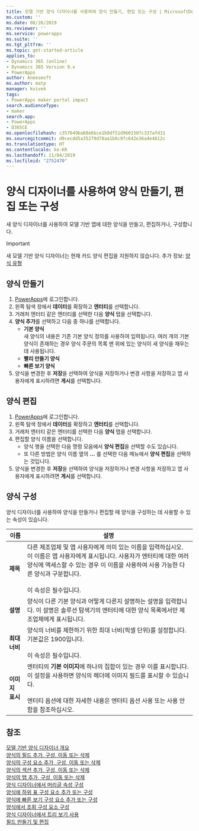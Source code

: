```yaml
---
title: 모델 기반 양식 디자이너를 사용하여 양식 만들기, 편집 또는 구성 | MicrosoftDocs
ms.custom: ''
ms.date: 08/26/2019
ms.reviewer: ''
ms.service: powerapps
ms.suite: ''
ms.tgt_pltfrm: ''
ms.topic: get-started-article
applies_to:
- Dynamics 365 (online)
- Dynamics 365 Version 9.x
- PowerApps
author: Aneesmsft
ms.author: matp
manager: kvivek
tags:
- PowerApps maker portal impact
search.audienceType:
- maker
search.app:
- PowerApps
- D365CE
ms.openlocfilehash: c357649ba68e6bce1b9df51d9601507c337afd31
ms.sourcegitcommit: d9cecdd5a35279d78aa1b6c9fc642e36a4e4612c
ms.translationtype: HT
ms.contentlocale: ko-KR
ms.lasthandoff: 11/04/2019
ms.locfileid: "2752470"
---
```

# <a name="create-edit-or-configure-forms-using-the-form-designer"></a>양식 디자이너를 사용하여 양식 만들기, 편집 또는 구성 
새 양식 디자이너를 사용하여 모델 기반 앱에 대한 양식을 만들고, 편집하거나, 구성합니다. 

> [!IMPORTANT]
> 새 모델 기반 양식 디자이너는 현재 카드 양식 편집을 지원하지 않습니다. 추가 정보: [양식 유형](types-forms.md)

## <a name="create-a-form"></a>양식 만들기 
1. [PowerApps](https://make.powerapps.com/?utm_source=padocs&utm_medium=linkinadoc&utm_campaign=referralsfromdoc)에 로그인합니다. 
2. 왼쪽 탐색 창에서 **데이터**를 확장하고 **엔터티**를 선택합니다. 
3. 거래처 엔터티 같은 엔터티를 선택한 다음 **양식** 탭을 선택합니다. 
4. **양식 추가**를 선택하고 다음 중 하나를 선택합니다.
    - **기본 양식**  
    새 양식의 내용은 기존 기본 양식 정의를 사용하여 입력됩니다. 여러 개의 기본 양식이 존재하는 경우 양식 주문의 목록 맨 위에 있는 양식이 새 양식을 채우는 데 사용됩니다. 
    - **빨리 만들기 양식**
    - **빠른 보기 양식**
5. 양식을 변경한 후 **저장**을 선택하여 양식을 저장하거나 변경 사항을 저장하고 앱 사용자에게 표시하려면 **게시**를 선택합니다.  

## <a name="edit-a-form"></a>양식 편집 
1. [PowerApps](https://make.powerapps.com/?utm_source=padocs&utm_medium=linkinadoc&utm_campaign=referralsfromdoc)에 로그인합니다. 
2. 왼쪽 탐색 창에서 **데이터**를 확장하고 **엔터티**를 선택합니다. 
3. 거래처 엔터티 같은 엔터티를 선택한 다음 **양식** 탭을 선택합니다.
4. 편집할 양식 이름을 선택합니다.  
    - 양식 행을 선택한 다음 명령 모음에서 **양식 편집**을 선택할 수도 있습니다.
    - 또 다른 방법은 양식 이름 옆의 **...** 를 선택한 다음 메뉴에서 **양식 편집**을 선택하는 것입니다. 
5. 양식을 변경한 후 **저장**을 선택하여 양식을 저장하거나 변경 사항을 저장하고 앱 사용자에게 표시하려면 **게시**를 선택합니다. 

## <a name="configure-a-form"></a>양식 구성
양식 디자이너를 사용하여 양식을 만들거나 편집할 때 양식을 구성하는 데 사용할 수 있는 속성이 있습니다.

|이름  |설명  |
|---------|---------|
|**제목**  | 다른 제조업체 및 앱 사용자에게 의미 있는 이름을 입력하십시오. 이 이름은 앱 사용자에게 표시됩니다. 사용자가 엔터티에 대한 여러 양식에 액세스할 수 있는 경우 이 이름을 사용하여 사용 가능한 다른 양식과 구분합니다. <br /><br />이 속성은 필수입니다. |
|**설명** |  양식이 다른 기본 양식과 어떻게 다른지 설명하는 설명을 입력합니다. 이 설명은 솔루션 탐색기의 엔터티에 대한 양식 목록에서만 제조업체에게 표시됩니다. |
|**최대 너비** | 양식의 너비를 제한하기 위한 최대 너비(픽셀 단위)를 설정합니다. 기본값은 1900입니다. <br /><br />이 속성은 필수입니다. |
|**이미지 표시** | 엔터티의 **기본 이미지**에 하나의 집합이 있는 경우 이를 표시합니다. 이 설정을 사용하면 양식의 헤더에 이미지 필드를 표시할 수 있습니다. <br /><br /> 엔터티 옵션에 대한 자세한 내용은 엔터티 옵션 사용 또는 사용 안 함을 참조하십시오. |

## <a name="see-also"></a>참조
[모델 기반 양식 디자이너 개요](form-designer-overview.md)  
[양식의 필드 추가, 구성, 이동 또는 삭제](add-move-or-delete-fields-on-form.md)  
[양식의 구성 요소 추가, 구성, 이동 또는 삭제](add-move-configure-or-delete-components-on-form.md)  
[양식의 섹션 추가, 구성, 이동 또는 삭제](add-move-or-delete-sections-on-form.md)  
[양식의 탭 추가, 구성, 이동 또는 삭제](add-move-or-delete-tabs-on-form.md)  
[양식 디자이너에서 머리글 속성 구성](form-designer-header-properties.md)  
[양식에 하위 표 구성 요소 추가 또는 구성](form-designer-add-configure-subgrid.md)  
[양식에 빠른 보기 구성 요소 추가 또는 구성](form-designer-add-configure-quickview.md)  
[양식에서 조회 구성 요소 구성](form-designer-add-configure-lookup.md)  
[양식 디자이너에서 트리 보기 사용](using-tree-view-on-form.md)  
[필드 만들기 및 편집](../common-data-service/create-edit-field-portal.md)  
